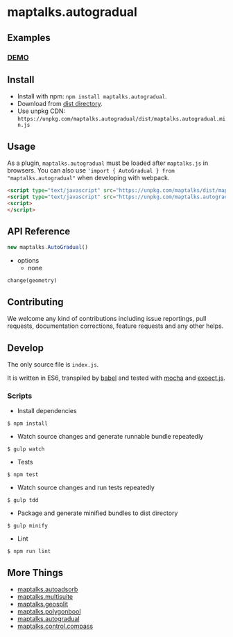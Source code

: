# maptalks.autogradual

## Examples

### [DEMO](https://cxiaof.github.io/maptalks.autogradual/demo/index.html)

## Install

-   Install with npm: `npm install maptalks.autogradual`.
-   Download from [dist directory](https://github.com/cXiaof/maptalks.autogradual/tree/master/dist).
-   Use unpkg CDN: `https://unpkg.com/maptalks.autogradual/dist/maptalks.autogradual.min.js`

## Usage

As a plugin, `maptalks.autogradual` must be loaded after `maptalks.js` in browsers. You can also use `'import { AutoGradual } from "maptalks.autogradual"` when developing with webpack.

```html
<script type="text/javascript" src="https://unpkg.com/maptalks/dist/maptalks.min.js"></script>
<script type="text/javascript" src="https://unpkg.com/maptalks.autogradual/dist/maptalks.autogradual.min.js"></script>
<script>
</script>
```

## API Reference

```javascript
new maptalks.AutoGradual()
```

-   options
    -   none

`change(geometry)`

## Contributing

We welcome any kind of contributions including issue reportings, pull requests, documentation corrections, feature requests and any other helps.

## Develop

The only source file is `index.js`.

It is written in ES6, transpiled by [babel](https://babeljs.io/) and tested with [mocha](https://mochajs.org) and [expect.js](https://github.com/Automattic/expect.js).

### Scripts

-   Install dependencies

```shell
$ npm install
```

-   Watch source changes and generate runnable bundle repeatedly

```shell
$ gulp watch
```

-   Tests

```shell
$ npm test
```

-   Watch source changes and run tests repeatedly

```shell
$ gulp tdd
```

-   Package and generate minified bundles to dist directory

```shell
$ gulp minify
```

-   Lint

```shell
$ npm run lint
```

## More Things

-   [maptalks.autoadsorb](https://github.com/cXiaof/maptalks.autoadsorb/issues)
-   [maptalks.multisuite](https://github.com/cXiaof/maptalks.multisuite/issues)
-   [maptalks.geosplit](https://github.com/cXiaof/maptalks.geosplit/issues)
-   [maptalks.polygonbool](https://github.com/cXiaof/maptalks.polygonbool/issues)
-   [maptalks.autogradual](https://github.com/cXiaof/maptalks.autogradual/issues)
-   [maptalks.control.compass](https://github.com/cXiaof/maptalks.control.compass/issues)

